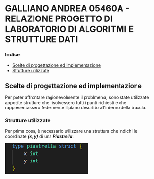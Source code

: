 # GALLIANO ANDREA 05460A - RELAZIONE PROGETTO DI LABORATORIO DI ALGORITMI E STRUTTURE DATI

### Indice
- [Scelte di progettazione ed implementazione](#scelte-di-progettazione-ed-implementazione)
- [Strutture utilizzate](#strutture-utilizzate)


## Scelte di progettazione ed implementazione
Per poter affrontare ragionevolmente il problmema, sono state utilizzate apposite strutture che risolvessero tutti i punti richiesti e che rappresentassero fedelmente il piano descritto all'interno della traccia.  

### Strutture utilizzate
Per prima cosa, è necessario utilizzare una struttura che indichi le coordinate **_(x, y)_** di una **_Piastrella_**:  

![struttura piastrella](img/piastrella.png)
